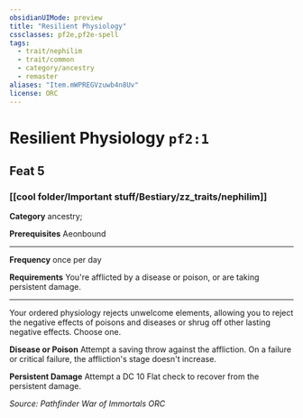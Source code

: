 ```yaml
---
obsidianUIMode: preview
title: "Resilient Physiology"
cssclasses: pf2e,pf2e-spell
tags:
  - trait/nephilim
  - trait/common
  - category/ancestry
  - remaster
aliases: "Item.mWPREGVzuwb4n8Uv"
license: ORC
---
```

# Resilient Physiology `pf2:1`
## Feat 5
### [[cool folder/Important stuff/Bestiary/zz_traits/nephilim]]

**Category** ancestry; 



**Prerequisites** Aeonbound
* * *
**Frequency** once per day

**Requirements** You're afflicted by a disease or poison, or are taking persistent damage.

* * *

Your ordered physiology rejects unwelcome elements, allowing you to reject the negative effects of poisons and diseases or shrug off other lasting negative effects. Choose one.

**Disease or Poison** Attempt a saving throw against the affliction. On a failure or critical failure, the affliction's stage doesn't increase.

**Persistent Damage** Attempt a DC 10 Flat check to recover from the persistent damage.

*Source: Pathfinder War of Immortals*
*ORC*